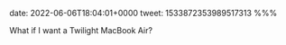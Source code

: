 date: 2022-06-06T18:04:01+0000
tweet: 1533872353989517313
%%%

What if I want a Twilight MacBook Air?
